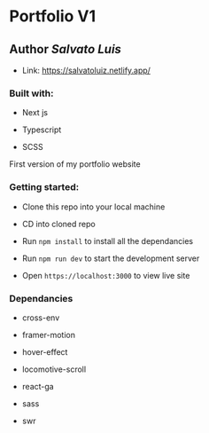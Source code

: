 # Portfolio V1

## Author *Salvato Luis*

* Link: https://salvatoluiz.netlify.app/

### Built with:

* Next js

* Typescript

* SCSS

First version of my portfolio website

### Getting started:

* Clone this repo into your local machine

* CD into cloned repo

* Run `npm install` to install all the dependancies

* Run `npm run dev` to start the development server

* Open `https://localhost:3000` to view live site

### Dependancies

* cross-env

* framer-motion

* hover-effect

* locomotive-scroll

* react-ga

* sass

 * swr

